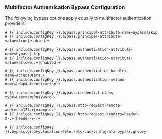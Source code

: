 ### Multifactor Authentication Bypass Configuration

The following bypass options apply equally to multifactor authentication providers:

```properties
# {{ include.configKey }}.bypass.principal-attribute-name=bypass|skip
# {{ include.configKey }}.bypass.principal-attribute-value=true|enabled.+

# {{ include.configKey }}.bypass.authentication-attribute-name=bypass|skip
# {{ include.configKey }}.bypass.authentication-attribute-value=allowed.+|enabled.+

# {{ include.configKey }}.bypass.authentication-handler-name=AcceptUsers.+
# {{ include.configKey }}.bypass.authentication-method-name=LdapAuthentication.+

# {{ include.configKey }}.bypass.credential-class-type=UsernamePassword.+

# {{ include.configKey }}.bypass.http-request-remote-address=127.+|example.*
# {{ include.configKey }}.bypass.http-request-headers=header-X-.+|header-Y-.+

# {{ include.configKey }}.bypass.groovy.location=file:/etc/cas/config/mfa-bypass.groovy
```
